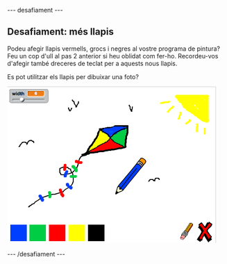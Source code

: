 \--- desafiament \---

## Desafiament: més llapis

Podeu afegir llapis vermells, grocs i negres al vostre programa de pintura? Feu un cop d'ull al pas 2 anterior si heu oblidat com fer-ho. Recordeu-vos d'afegir també dreceres de teclat per a aquests nous llapis.

Es pot utilitzar els llapis per dibuixar una foto?

![captura de pantalla](images/paint-final.png)

\--- /desafiament \---